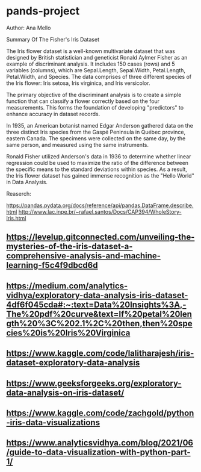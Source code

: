# pands-project
Author: Ana Mello

Summary Of The Fisher's Iris Dataset

The Iris flower dataset is a well-known multivariate dataset that was designed by British statistician and geneticist Ronald Aylmer Fisher as an example of discriminant analysis. It includes 150 cases (rows) and 5 variables (columns), which are Sepal.Length, Sepal.Width, Petal.Length, Petal.Width, and Species. The data comprises of three different species of the Iris flower: Iris setosa, Iris virginica, and Iris versicolor.

The primary objective of the discriminant analysis is to create a simple function that can classify a flower correctly based on the four measurements. This forms the foundation of developing "predictors" to enhance accuracy in dataset records.

In 1935, an American botanist named Edgar Anderson gathered data on the three distinct Iris species from the Gaspé Peninsula in Québec province, eastern Canada. The specimens were collected on the same day, by the same person, and measured using the same instruments.

Ronald Fisher utilized Anderson's data in 1936 to determine whether linear regression could be used to maximize the ratio of the difference between the specific means to the standard deviations within species. As a result, the Iris flower dataset has gained immense recognition as the "Hello World" in Data Analysis.































Reaserch:

https://pandas.pydata.org/docs/reference/api/pandas.DataFrame.describe.html
http://www.lac.inpe.br/~rafael.santos/Docs/CAP394/WholeStory-Iris.html
## https://levelup.gitconnected.com/unveiling-the-mysteries-of-the-iris-dataset-a-comprehensive-analysis-and-machine-learning-f5c4f9dbcd6d
## https://medium.com/analytics-vidhya/exploratory-data-analysis-iris-dataset-4df6f045cda#:~:text=Data%20Insights%3A,-The%20pdf%20curve&text=If%20petal%20length%20%3C%202.1%2C%20then,then%20species%20is%20Iris%20Virginica
## https://www.kaggle.com/code/lalitharajesh/iris-dataset-exploratory-data-analysis
## https://www.geeksforgeeks.org/exploratory-data-analysis-on-iris-dataset/
## https://www.kaggle.com/code/zachgold/python-iris-data-visualizations
## https://www.analyticsvidhya.com/blog/2021/06/guide-to-data-visualization-with-python-part-1/


